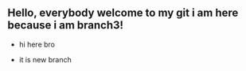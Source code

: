 ## Hello, everybody welcome to my git i am here because i am branch3!

- hi here bro


- it is new branch